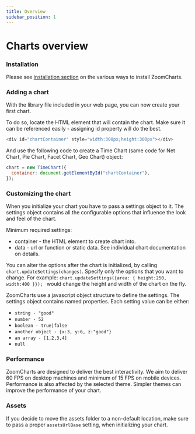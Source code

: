 ```yaml
---
title: Overview
sidebar_position: 1
---
```


# Charts overview

### Installation

Please see [installation section](google.com) on the various ways to install ZoomCharts.

### Adding a chart

With the library file included in your web page, you can now create your first chart.

To do so, locate the HTML element that will contain the chart. Make sure it can be referenced easily - assigning id property will do the best.

```js
<div id="chartContainer" style="width:300px;height:300px"></div>
```

And use the following code to create a Time Chart (same code for Net Chart, Pie Chart, Facet Chart, Geo Chart) object:

```js
chart = new TimeChart({
  container: document.getElementById("chartContainer"),
});
```

### Customizing the chart

When you initialize your chart you have to pass a settings object to it. The settings object contains all the configurable options that influence the look and feel of the chart.

Minimum required settings:

- container - the HTML element to create chart into.
- data - url or function or static data. See individual chart documentation on details.

You can alter the options after the chart is initialized, by calling `chart.updateSettings(changes)`. Specify only the options that you want to change. For example: `chart.updateSettings({area: { height:250, width:400 }}); ` would change the height and width of the chart on the fly.

ZoomCharts use a javascript object structure to define the settings. The settings object contains named properties. Each setting value can be either:

- `string - "good"`
- `number - 52`
- `boolean - true|false`
- `another object - {x:3, y:6, z:"good"}`
- `an array - [1,2,3,4]`
- `null`

### Performance

ZoomCharts are designed to deliver the best interactivity. We aim to deliver 60 FPS on desktop machines and minimum of 15 FPS on mobile devices.
Performance is also affected by the selected theme. Simpler themes can improve the performance of your chart.

### Assets

If you decide to move the assets folder to a non-default location, make sure to pass a proper `assetsUrlBase` setting, when initializing your chart.
